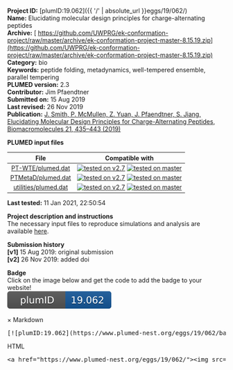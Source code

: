**Project ID:** [plumID:19.062]({{ '/' | absolute_url }}eggs/19/062/)  
**Name:**  Elucidating molecular design principles for charge-alternating peptides  
**Archive:** [ https://github.com/UWPRG/ek-conformation-project/raw/master/archive/ek-conformation-project-master-8.15.19.zip](https://github.com/UWPRG/ek-conformation-project/raw/master/archive/ek-conformation-project-master-8.15.19.zip)  
**Category:**  bio  
**Keywords:**  peptide folding, metadynamics, well-tempered ensemble, parallel tempering  
**PLUMED version:**  2.3  
**Contributor:**  Jim Pfaendtner  
**Submitted on:** 15 Aug 2019  
**Last revised:** 26 Nov 2019  
**Publication:** [J. Smith, P. McMullen, Z. Yuan, J. Pfaendtner, S. Jiang, Elucidating Molecular Design Principles for Charge-Alternating Peptides, Biomacromolecules 21, 435–443 (2019)](http://dx.doi.org/10.1021/acs.biomac.9b01191)  
  
**PLUMED input files**  
  
| File     | Compatible with |  
|:--------:|:--------:|  
| [PT-WTE/plumed.dat](./data/PT-WTE/plumed.dat.md) |  [![tested on v2.7](https://img.shields.io/badge/v2.7-passing-green.svg)](data/PT-WTE/plumed.dat.plumed.stderr) [![tested on master](https://img.shields.io/badge/master-passing-green.svg)](data/PT-WTE/plumed.dat.plumed_master.stderr) |  
| [PTMetaD/plumed.dat](./data/PTMetaD/plumed.dat.md) |  [![tested on v2.7](https://img.shields.io/badge/v2.7-failed-red.svg)](data/PTMetaD/plumed.dat.plumed.stderr) [![tested on master](https://img.shields.io/badge/master-failed-red.svg)](data/PTMetaD/plumed.dat.plumed_master.stderr) |  
| [utilities/plumed.dat](./data/utilities/plumed.dat.md) |  [![tested on v2.7](https://img.shields.io/badge/v2.7-passing-green.svg)](data/utilities/plumed.dat.plumed.stderr) [![tested on master](https://img.shields.io/badge/master-passing-green.svg)](data/utilities/plumed.dat.plumed_master.stderr) |  
  
**Last tested:**  11 Jan 2021, 22:50:54
  
**Project description and instructions**  
The necessary input files to reproduce simulations and analysis are available [here](https://github.com/UWPRG/ek-conformation-project). 

  
**Submission history**  
**[v1]** 15 Aug 2019: original submission  
**[v2]** 26 Nov 2019: added doi  
  
**Badge**  
Click on the image below and get the code to add the badge to your website!  
<img src="./badge.svg" alt="plumeDnest:19.062" id="myBtn" class="badge">
<div id="myModal" class="modal">
  <div class="modal-content">
    <span class="close">&times;</span>
    Markdown<pre>[![plumID:19.062](https://www.plumed-nest.org/eggs/19/062/badge.svg)](https://www.plumed-nest.org/eggs/19/062/)</pre>
    HTML<pre>&lt;a href="https://www.plumed-nest.org/eggs/19/062/"&gt;&lt;img src="https://www.plumed-nest.org/eggs/19/062/badge.svg" alt="plumID:19.062"&gt;&lt;/a&gt;</pre>
  </div>
</div>

